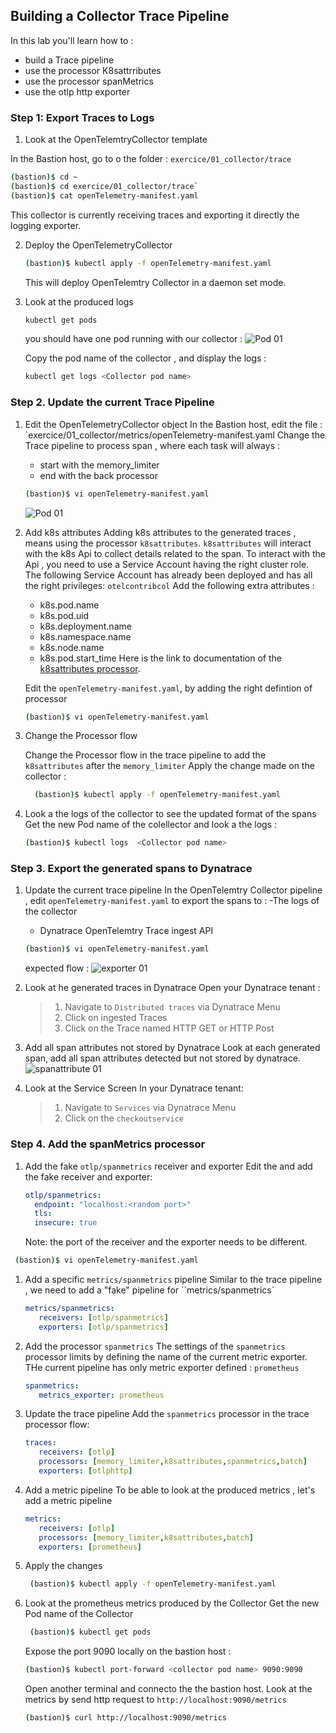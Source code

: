 ## Building a Collector Trace Pipeline
In this lab you'll learn how to :
* build a Trace pipeline
* use the processor K8sattrributes
* use the processor spanMetrics
* use the otlp http exporter

### Step 1: Export Traces to Logs

1. Look at  the OpenTelemtryCollector template

In the Bastion host, go to o the folder : `exercice/01_collector/trace`
   ```bash
   (bastion)$ cd ~
   (bastion)$ cd exercice/01_collector/trace`
   (bastion)$ cat openTelemetry-manifest.yaml
   ```
This collector is currently receiving traces and exporting it directly the logging exporter.

2. Deploy the OpenTelemetryCollector 
   ```bash
   (bastion)$ kubectl apply -f openTelemetry-manifest.yaml
   ```
   This will deploy OpenTelemtry Collector in a daemon set mode.
   
3. Look at the produced logs 
   
   ```bash
   kubectl get pods 
   ```
   you should have one pod running with our collector :
   ![Pod 01](../../assets/images/pod_01.png)

   Copy the pod name of the collector , and display the logs :

   ```bash
   kubectl get logs <Collector pod name>
   ```

### Step 2. Update the current Trace Pipeline 

1. Edit the OpenTelemetryCollector object
   In the Bastion host, edit the file  : `exercice/01_collector/metrics/openTelemetry-manifest.yaml
   Change the Trace pipeline to process span , where each task will always :
      - start with the memory_limiter
      - end with the back processor 
   ```bash
   (bastion)$ vi openTelemetry-manifest.yaml
   ```
   ![Pod 01](../../assets/images/processor_flow.png)
   
2. Add k8s attributes 
   Adding k8s attributes to the generated traces , means using the processor `k8sattributes`.
   `k8sattributes` will interact with the k8s Api to collect details related to the span.
   To interact with the Api , you need to use a Service Account having the right cluster role.
   The following Service Account has already been deployed and has all the right privileges: `otelcontribcol`
   Add the following extra attributes :
     - k8s.pod.name
     - k8s.pod.uid
     - k8s.deployment.name
     - k8s.namespace.name
     - k8s.node.name
     - k8s.pod.start_time
   Here is the link to documentation of the [k8sattributes processor](https://pkg.go.dev/github.com/open-telemetry/opentelemetry-collector-contrib/processor/k8sattributesprocessor).
 
   Edit the `openTelemetry-manifest.yaml`, by adding the right defintion of processor 
   
   ```bash
   (bastion)$ vi openTelemetry-manifest.yaml
   ```

1. Change the Processor flow
   
   Change the Processor flow in the trace pipeline to add the `k8sattributes` after the `memory_limiter`
   Apply the change made on the collector :
   
    ```bash
      (bastion)$ kubectl apply -f openTelemetry-manifest.yaml
    ```
   
1. Look a the logs of the collector to see the updated format of the spans
   Get the new Pod name of the colellector and look a the logs :
   ```bash
   (bastion)$ kubectl logs  <Collector pod name>
   ```

### Step 3. Export the generated spans to Dynatrace

1. Update the current trace pipeline
   In the OpenTelemtry Collector pipeline , edit  `openTelemetry-manifest.yaml` to export the spans to :
      -The logs of the collector
      - Dynatrace OpenTelemtry Trace ingest API

   ```bash
   (bastion)$ vi openTelemetry-manifest.yaml
   ```
   
   expected flow :
   ![exporter 01](../../assets/images/exporter_flow.png)
   
1. Look at he generated traces in Dynatrace
   Open your Dynatrace tenant :
   > 1. Navigate to `Distributed traces` via Dynatrace Menu 
   > 2. Click on ingested Traces
   > 3. Click on the Trace named HTTP GET or HTTP Post

1. Add all span attributes not stored by Dynatrace
   Look at each generated span, add all span attributes detected but not stored by dynatrace.
   ![spanattribute 01](../../assets/images/span_attribute.png)
   
1. Look at the Service Screen
   In your Dynatrace tenant: 
   > 1. Navigate to `Services` via Dynatrace Menu 
   > 2. Click on the `checkoutservice`

### Step 4. Add the spanMetrics processor

1. Add the fake  `otlp/spanmetrics` receiver and exporter
   Edit the and add the fake receiver and exporter:
   
    ```yaml
   otlp/spanmetrics:
      endpoint: "localhost:<random port>"
      tls:
      insecure: true
    ```
   Note: the port of the receiver and the exporter needs to be different.
  ```bash
   (bastion)$ vi openTelemetry-manifest.yaml
   ```
1. Add a specific  `metrics/spanmetrics` pipeline
   Similar to the trace pipeline , we need to add a "fake" pipeline for ``metrics/spanmetrics`
   ```yaml
   metrics/spanmetrics:
      receivers: [otlp/spanmetrics]
      exporters: [otlp/spanmetrics]
   ```
   
2. Add the processor `spanmetrics`
   The settings of the `spanmetrics` processor limits by defining the name of the current metric exporter.
   THe current pipeline has only metric exporter defined : `prometheus`
   ```yaml
   spanmetrics:
      metrics_exporter: prometheus
   ```
3. Update the trace pipeline 
   Add the `spanmetrics` processor in the trace processor flow:

   ```yaml
   traces:
      receivers: [otlp]
      processors: [memory_limiter,k8sattributes,spanmetrics,batch]
      exporters: [otlphttp]
   ```

4. Add a metric pipeline
   To be able to look at the produced metrics , let's add a metric pipeline
   
   ```yaml
   metrics:
      receivers: [otlp]
      processors: [memory_limiter,k8sattributes,batch]
      exporters: [prometheus]
   ```
   
5. Apply the changes 

   ```bash
    (bastion)$ kubectl apply -f openTelemetry-manifest.yaml
   ```
   
6. Look at the prometheus metrics produced by the Collector
   Get the new Pod name of the Collector
   
   ```bash
    (bastion)$ kubectl get pods
   ```

   Expose the port 9090 locally on the bastion host :
   
   ```bash
   (bastion)$ kubectl port-forward <collector pod name> 9090:9090
   ```

   Open another terminal and connecto the the bastion host.
   Look at the metrics by send http request to `http://localhost:9090/metrics`
   
   ```bash
   (bastion)$ curl http://localhost:9090/metrics
   ```
   
